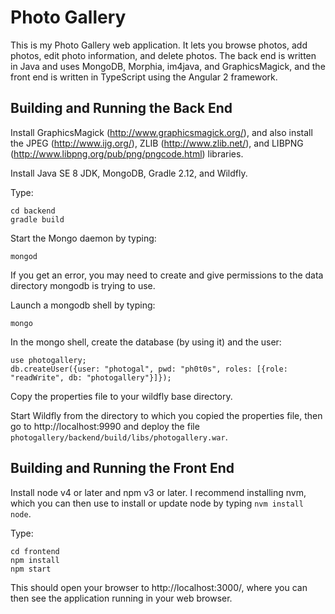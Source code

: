 # Photo Gallery

This is my Photo Gallery web application.  It lets you browse photos, add photos, edit photo information, and delete photos.  The back end is written in Java and uses MongoDB, Morphia, im4java, and GraphicsMagick, and the front end is written in TypeScript using the Angular 2 framework.

## Building and Running the Back End

Install GraphicsMagick (http://www.graphicsmagick.org/), and also install the JPEG (http://www.ijg.org/), ZLIB (http://www.zlib.net/), and LIBPNG (http://www.libpng.org/pub/png/pngcode.html) libraries.

Install Java SE 8 JDK, MongoDB, Gradle 2.12, and Wildfly.

Type:
```
cd backend
gradle build
```

Start the Mongo daemon by typing:
```
mongod
```

If you get an error, you may need to create and give permissions to the data directory mongodb is trying to use.

Launch a mongodb shell by typing:
```
mongo
```

In the mongo shell, create the database (by using it) and the user:
```
use photogallery;
db.createUser({user: "photogal", pwd: "ph0t0s", roles: [{role: "readWrite", db: "photogallery"}]});
```

Copy the properties file to your wildfly base directory.

Start Wildfly from the directory to which you copied the properties file, then go to http://localhost:9990 and deploy the file `photogallery/backend/build/libs/photogallery.war`.

## Building and Running the Front End

Install node v4 or later and npm v3 or later.  I recommend installing nvm, which you can then use to install or update node by typing `nvm install node`.

Type:
```
cd frontend
npm install
npm start
```

This should open your browser to http://localhost:3000/, where you can then see the application running in your web browser.
